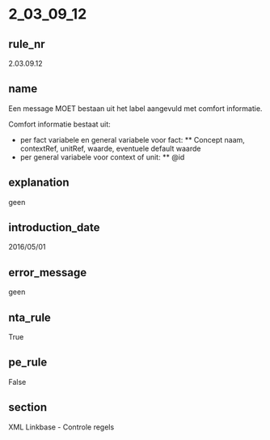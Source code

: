 # 2_03_09_12

## rule_nr
2.03.09.12

## name
Een message MOET bestaan uit het label aangevuld met comfort informatie.

Comfort informatie bestaat uit:
* per fact variabele en general variabele voor fact:
** Concept naam, contextRef, unitRef, waarde, eventuele default waarde
* per general variabele voor context of unit:
** @id

## explanation
geen

## introduction_date
2016/05/01

## error_message
geen

## nta_rule
True

## pe_rule
False

## section
XML Linkbase - Controle regels

